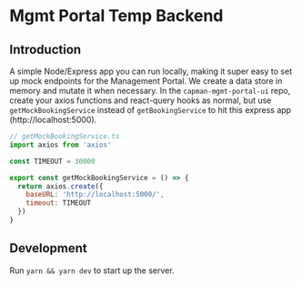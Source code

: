 # Mgmt Portal Temp Backend

## Introduction

A simple Node/Express app you can run locally, making it super easy to set up mock endpoints for the Management Portal. We create a data store in memory and mutate it when necessary. In the `capman-mgmt-portal-ui` repo, create your axios functions and react-query hooks as normal, but use `getMockBookingService` instead of `getBookingService` to hit this express app (http://localhost:5000).

```js
// getMockBookingService.ts
import axios from 'axios'

const TIMEOUT = 30000

export const getMockBookingService = () => {
  return axios.create({
    baseURL: 'http://localhost:5000/',
    timeout: TIMEOUT
  })
}
```

## Development

Run `yarn && yarn dev` to start up the server.

